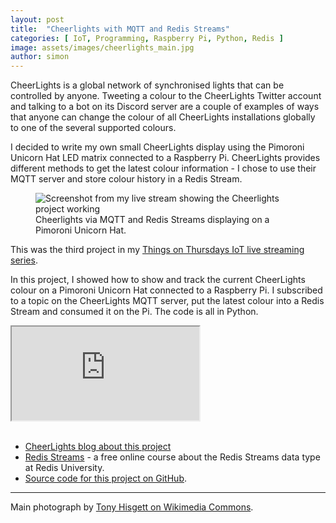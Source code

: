 ```yaml
---
layout: post
title:  "Cheerlights with MQTT and Redis Streams"
categories: [ IoT, Programming, Raspberry Pi, Python, Redis ]
image: assets/images/cheerlights_main.jpg
author: simon
---
```

CheerLights is a global network of synchronised lights that can be controlled by anyone.  Tweeting a colour to the CheerLights Twitter account and talking to a bot on its Discord server are a couple of examples of ways that anyone can change the colour of all CheerLights installations globally to one of the several supported colours.

I decided to write my own small CheerLights display using the Pimoroni Unicorn Hat LED matrix connected to a Raspberry Pi.  CheerLights provides different methods to get the latest colour information - I chose to use their MQTT server and store colour history in a Redis Stream.

<figure class="figure">
  <img src="{{ site.baseurl }}/assets/images/cheerlights_screenshot.png" class="figure-img img-fluid" alt="Screenshot from my live stream showing the Cheerlights project working">
  <figcaption class="figure-caption text-center">Cheerlights via MQTT and Redis Streams displaying on a Pimoroni Unicorn Hat.</figcaption>
</figure>

This was the third project in my [Things on Thursdays IoT live streaming series](/things-on-thursdays-livestreams/).  

In this project, I showed how to show and track the current CheerLights colour on a Pimoroni Unicorn Hat connected to a Raspberry Pi.  I subscribed to a topic on the CheerLights MQTT server, put the latest colour into a Redis Stream and consumed it on the Pi.  The code is all in Python.

<div class="embed-responsive embed-responsive-16by9">
  <iframe class="embed-responsive-item" src="https://www.youtube.com/embed/j0TphaKoEVg?start=21" allowfullscreen></iframe>
</div><br/>

* [CheerLights blog about this project](https://cheerlights.com/learn-redis-streams-with-the-cheerlights-iot-project/)
* [Redis Streams](https://university.redis.com/course/ru202) - a free online course about the Redis Streams data type at Redis University.
* [Source code for this project on GitHub](https://github.com/simonprickett/cheerlights-with-redis-streams).

--- 
Main photograph by [Tony Hisgett on Wikimedia Commons](https://commons.wikimedia.org/wiki/File:Coloured_Lights_1_%285129802026%29.jpg).
